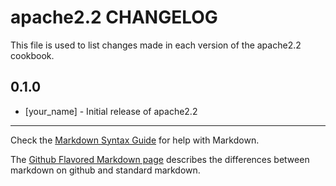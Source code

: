 apache2.2 CHANGELOG
===================

This file is used to list changes made in each version of the apache2.2 cookbook.

0.1.0
-----
- [your_name] - Initial release of apache2.2

- - -
Check the [Markdown Syntax Guide](http://daringfireball.net/projects/markdown/syntax) for help with Markdown.

The [Github Flavored Markdown page](http://github.github.com/github-flavored-markdown/) describes the differences between markdown on github and standard markdown.
